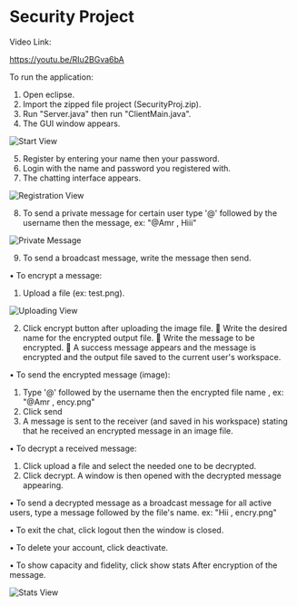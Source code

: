 # Security Project

Video Link:

https://youtu.be/RIu2BGva6bA


To run the application:

1.	Open eclipse.
2.	Import the zipped file project (SecurityProj.zip).
3.	Run "Server.java" then run "ClientMain.java".
4.	The GUI window appears.

![Start View](../master/resources/images/1.png)

5.	Register by entering your name then your password.
6.	Login with the name and password you registered with.
7.	The chatting interface appears.

![Registration View](../master/resources/images/2.png)

8.	To send a private message for certain user type '@' followed by the username then the message, ex: "@Amr , Hiii" 

![Private Message](../master/resources/images/3.png)

9.	To send a broadcast message, write the message then send.

•	To encrypt a message:
  1.	Upload a file (ex: test.png).

![Uploading View](../master/resources/images/4.png)

  2.	Click encrypt button after uploading the image file.
    	Write the desired name for the encrypted output file.
    	Write the message to be encrypted.
    	A success message appears and the message is encrypted and the output file saved to the current user's workspace.

•	To send the encrypted  message (image):
  1.	Type '@' followed by the username then the encrypted file name , ex: "@Amr , ency.png"
  2.	Click send
  3.	A message is sent to the receiver (and saved in his workspace) stating that he received an encrypted message in an image file.
  
• To decrypt a received message:
   1.	Click upload a file and select the needed one to be decrypted.
   2.	Click decrypt. A window is then opened with the decrypted message appearing.

•	To send a decrypted message as a broadcast message for all active users, type a message followed by the file's name. ex: "Hii , encry.png"

•	To exit the chat, click logout then the window is closed.

•	To delete your account, click deactivate.

•	To show capacity and fidelity, click show stats After encryption of the message.

![Stats View](../master/resources/images/5.PNG)
